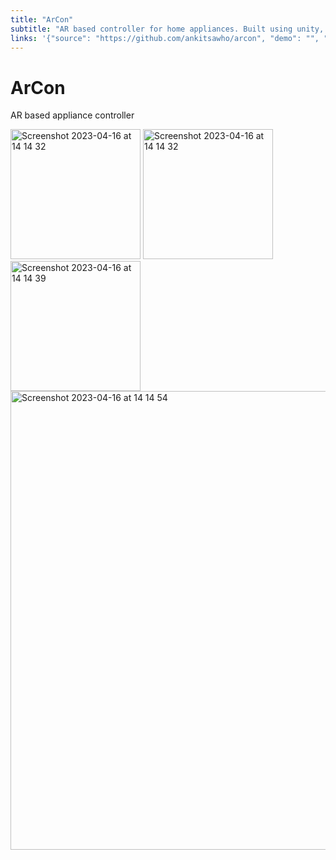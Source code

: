 ```yaml
---
title: "ArCon"
subtitle: "AR based controller for home appliances. Built using unity, vuforia sdk, NodeMCU ESP8266"
links: '{"source": "https://github.com/ankitsawho/arcon", "demo": "", "video": ""}'
---
```


# ArCon

AR based appliance controller

<img width="208" alt="Screenshot 2023-04-16 at 14 14 32" src="https://user-images.githubusercontent.com/65439290/232287506-6528521e-830b-4f04-83d4-cc6448270352.png">
<img width="208" alt="Screenshot 2023-04-16 at 14 14 32" src="https://user-images.githubusercontent.com/65439290/232287436-a458f527-6ecc-441d-a52b-e718b3e14d18.png">
<img width="208" alt="Screenshot 2023-04-16 at 14 14 39" src="https://user-images.githubusercontent.com/65439290/232287446-c3153ccd-e3fd-4870-b9fa-407856357341.png">
<img width="734" alt="Screenshot 2023-04-16 at 14 14 54" src="https://user-images.githubusercontent.com/65439290/232287451-3ee1a0cb-1367-40be-8a2e-e7931919d4db.png">
